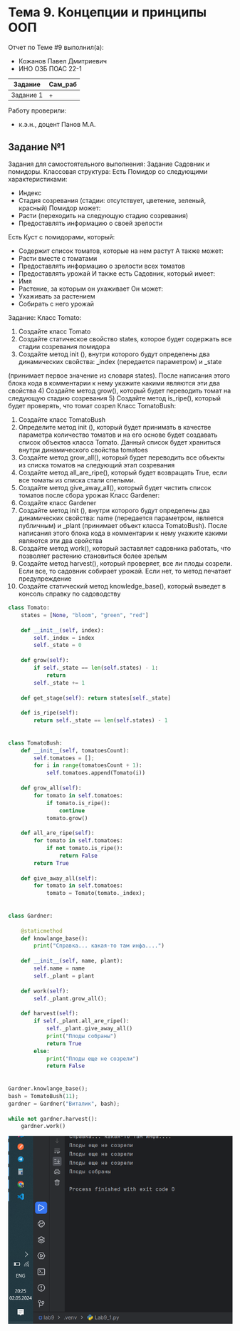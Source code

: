 # Тема 9. Концепции и принципы ООП 
Отчет по Теме #9 выполнил(а):
- Кожанов Павел Дмитриевич
- ИНО ОЗБ ПОАС 22-1

| Задание      | Сам_раб |
| ------------ | ------- |
| Задание 1    | +       |

Работу проверили:
- к.э.н., доцент Панов М.А.

## Задание №1
Задания для самостоятельного выполнения:
Задание Садовник и помидоры.
Классовая структура:
Есть Помидор со следующими характеристиками:
-	Индекс
-	Стадия созревания (стадии: отсутствует, цветение, зеленый, красный)
Помидор может:
-	Расти (переходить на следующую стадию созревания)
-	Предоставлять информацию о своей зрелости


Есть Куст с помидорами, который:
-	Содержит список томатов, которые на нем растут А также может:
-	Расти вместе с томатами
-	Предоставлять информацию о зрелости всех томатов
-	Предоставлять урожай
И также есть Садовник, который имеет:
-	Имя
-	Растение, за которым он ухаживает Он может:
-	Ухаживать за растением
-	Собирать с него урожай


Задание:
Класс Tomato:
1)	Создайте класс Tomato
2)	Создайте статическое свойство states, которое будет содержать все стадии созревания помидора
3)	Создайте метод 	init	(), внутри которого будут определены два динамических свойства: _index (передается параметром) и _state
 
(принимает первое значение из словаря states). После написания этого блока кода в комментарии к нему укажите какими являются эти два свойства
4)	Создайте метод grow(), который будет переводить томат на следующую стадию созревания
5)	Создайте метод is_ripe(), который будет проверять, что томат созрел Класс TomatoBush:
1)	Создайте класс TomatoBush
2)	Определите метод 	init	(), который будет принимать в качестве параметра количество томатов и на его основе будет создавать список объектов класса Tomato. Данный список будет храниться внутри динамического свойства tomatoes
3)	Создайте метод grow_all(), который будет переводить все объекты из списка томатов на следующий этап созревания
4)	Создайте метод all_are_ripe(), который будет возвращать True, если все томаты из списка стали спелыми.
5)	Создайте метод give_away_all(), который будет чистить список томатов после сбора урожая
Класс Gardener:
1)	Создайте класс Gardener
2)	Создайте метод 	init	(), внутри которого будут определены два динамических свойства: name (передается параметром, является публичным) и _plant (принимает объект класса TomatoBush). После написания этого блока кода в комментарии к нему укажите какими являются эти два свойства
3)	Создайте метод work(), который заставляет садовника работать, что позволяет растению становиться более зрелым
4)	Создайте метод harvest(), который проверяет, все ли плоды созрели. Если все, то садовник собирает урожай. Если нет, то метод печатает предупреждение
5)	Создайте статический метод knowledge_base(), который выведет в консоль справку по садоводству


```python
class Tomato:
    states = [None, "bloom", "green", "red"]

    def __init__(self, index):
        self._index = index
        self._state = 0

    def grow(self):
        if self._state == len(self.states) - 1:
            return
        self._state += 1

    def get_stage(self): return states[self._state]

    def is_ripe(self):
        return self._state == len(self.states) - 1


class TomatoBush:
    def __init__(self, tomatoesCount):
        self.tomatoes = [];
        for i in range(tomatoesCount + 1):
            self.tomatoes.append(Tomato(i))

    def grow_all(self):
        for tomato in self.tomatoes:
            if tomato.is_ripe():
                continue
            tomato.grow()

    def all_are_ripe(self):
        for tomato in self.tomatoes:
            if not tomato.is_ripe():
                return False
        return True

    def give_away_all(self):
        for tomato in self.tomatoes:
            tomato = Tomato(tomato._index);


class Gardner:

    @staticmethod
    def knowlange_base():
        print("Справка... какая-то там инфа....")

    def __init__(self, name, plant):
        self.name = name
        self._plant = plant

    def work(self):
        self._plant.grow_all();

    def harvest(self):
        if self._plant.all_are_ripe():
            self._plant.give_away_all()
            print("Плоды собраны")
            return True
        else:
            print("Плоды еще не созрели")
            return False


Gardner.knowlange_base();
bash = TomatoBush(11);
gardner = Gardner("Виталик", bash);

while not gardner.harvest():
    gardner.work()


```
![Результат](https://github.com/PavelWhiteTiger/USUE/blob/lab9/pic/t1.png)


